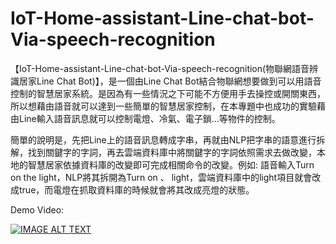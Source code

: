 # IoT-Home-assistant-Line-chat-bot-Via-speech-recognition

  【IoT-Home-assistant-Line-chat-bot-Via-speech-recognition(物聯網語音辨識居家Line Chat Bot)】，是一個由Line Chat Bot結合物聯網想要做到可以用語音控制的智慧居家系統。是因為有一些情況之下可能不方便用手去操控或開關東西，所以想藉由語音就可以達到一些簡單的智慧居家控制，在本專題中也成功的實驗藉由Line輸入語音訊息就可以控制電燈、冷氣、電子鎖…等物件的控制。

  簡單的說明是，先把Line上的語音訊息轉成字串，再就由NLP把字串的語意進行拆解，找到關鍵字的字詞，再去雲端資料庫中將關鍵字的字詞依照需求去做改變，本地的智慧居家依據資料庫的改變即可完成相關命令的改變。例如: 語音輸入Turn on the light，NLP將其拆開為Turn on 、 light，雲端資料庫中的light項目就會改成true，而電燈在抓取資料庫的時候就會將其改成亮燈的狀態。


Demo Video:


[![IMAGE ALT TEXT](http://img.youtube.com/vi/oalzh-NQI7Q/0.jpg)](https://www.youtube.com/watch?v=oalzh-NQI7Q "IoT-Home-assistant-Line-chat-bot-Via-speech-recognition Demo Video")
